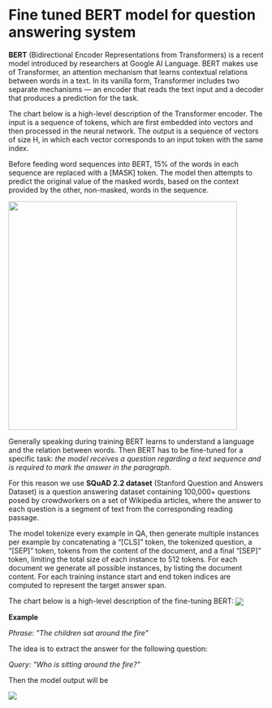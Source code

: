 # Fine tuned BERT model for question answering system
**BERT** (Bidirectional Encoder Representations from Transformers) is a recent model introduced by researchers at Google AI Language. BERT makes use of Transformer, an attention mechanism that learns contextual relations between words in a text. In its vanilla form, Transformer includes two separate mechanisms — an encoder that reads the text input and a decoder that produces a prediction for the task.

The chart below is a high-level description of the Transformer encoder. The input is a sequence of tokens, which are first embedded into vectors and then processed in the neural network. The output is a sequence of vectors of size H, in which each vector corresponds to an input token with the same index.

Before feeding word sequences into BERT, 15% of the words in each sequence are replaced with a [MASK] token. The model then attempts to predict the original value of the masked words, based on the context provided by the other, non-masked, words in the sequence.

<img src="https://user-images.githubusercontent.com/28005338/84592125-87a4fc80-ae43-11ea-9d18-09678cd9e43f.png" width="450" align="center"/>

Generally speaking during training BERT learns to understand a language and the relation between words. Then BERT has to be fine-tuned for a specific task: *the model receives a question regarding a text sequence and is required to mark the answer in the paragraph*.

For this reason we use **SQuAD 2.2 dataset** (Stanford Question and Answers Dataset) is a question answering dataset containing  100,000+ questions posed by crowdworkers on a set of Wikipedia articles, where the answer to each question is a segment of text from the corresponding reading passage.

The model tokenize every example in QA, then generate multiple instances per example by concatenating a “[CLS]” token, the tokenized question, a “[SEP]” token, tokens from the content of the document, and a final “[SEP]” token, limiting the total size of each instance to 512 tokens. For each document we generate all possible instances, by listing the document content. For each training instance start and end token indices are computed  to represent the target answer span.

The chart below is a high-level description of the fine-tuning BERT:
<img src="https://user-images.githubusercontent.com/28005338/84592410-d5baff80-ae45-11ea-970e-f93d3ac717a8.png" align="center"/>

**Example**

*Phrase: "The children sat around the fire"*

The idea is to extract the answer for the following question:

*Query: "Who is sitting around the fire?"*

Then the model output will be

<img src="https://user-images.githubusercontent.com/28005338/84592625-6c3bf080-ae47-11ea-9cd3-5820fdede06f.png" align="center"/>
